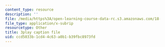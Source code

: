 ```yaml
---
content_type: resource
description: ''
file: /media/https%3A/open-learning-course-data-rc.s3.amazonaws.com/18-06sc-linear-algebra-fall-2011/ccd5033b1cd44c63a0b1b39fbc8973fd_GLFg2UBMAxc.srt
file_type: application/x-subrip
resourcetype: Other
title: 3play caption file
uid: ccd5033b-1cd4-4c63-a0b1-b39fbc8973fd
---
```

